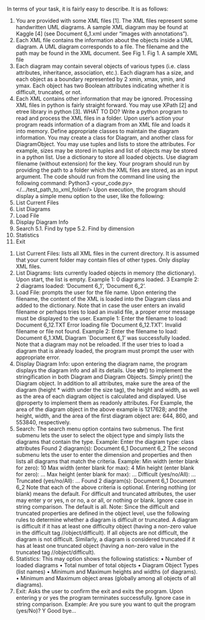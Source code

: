 In terms of your task, it is fairly easy to describe. It is as follows:
1. You are provided with some XML files [1]. The XML files
represent some handwritten UML diagrams. A sample XML diagram may be found at
Kaggle [4] (see Document 6_1.xml under “images with annotations”).
2. Each XML file contains the information about the objects inside a UML diagram. A UML
diagram corresponds to a file. The filename and the path may be found in the XML
document. See Fig 1.
Fig 1. A sample XML file
3. Each diagram may contain several objects of various types (i.e. class attributes, inheritance,
association, etc.). Each diagram has a size, and each object as a boundary represented by
2
xmin, xmax, ymin, and ymax. Each object has two Boolean attributes indicating whether it is
difficult, truncated, or not.
4. Each XML contains other information that may be ignored.
Processing XML files in python is fairly straight forward. You may use XPath [2] and etree library in
python [3].
WHAT TO DO?
Write a python program to read and process the XML files in a folder.
Upon user’s action your program reads information of a diagram from an XML file and loads it into
memory.
Define appropriate classes to maintain the diagram information. You may create a class for Diagram,
and another class for DiagramObject. You may use tuples and lists to store the attributes. For example,
sizes may be stored in tuples and list of objects may be stored in a python list.
Use a dictionary to store all loaded objects. Use diagram filename (without extension) for the key.
Your program should run by providing the path to a folder which the XML files are stored, as an input
argument. The code should run from the command line using the following command:
Python3 <your_code.py> </…/test_path_to_xml_folder/>
Upon execution, the program should display a simple menu option to the user, like the following:
1. List Current Files
2. List Diagrams
3. Load File
4. Display Diagram Info
5. Search
5.1. Find by type
5.2. Find by dimension
6. Statistics
7. Exit
1) List Current Files: lists all XML files in the current directory. It is assumed that your current folder
may contain files of other types. Only display XML files.
2) List Diagrams: lists currently loaded objects in memory (the dictionary). Upon start, the list is empty.
Example 1:
0 diagrams loaded.
3
Example 2:
2 diagrams loaded: ‘Document 6_1’, ‘Document 6_2’.
3) Load File: prompts the user for the file name. Upon entering the filename, the content of the XML is
loaded into the Diagram class and added to the dictionary. Note that in case the user enters an invalid
filename or perhaps tries to load an invalid file, a proper error message must be displayed to the user.
Example 1:
Enter the filename to load: Document 6_12.TXT
Error loading file ‘Document 6_12.TXT’. Invalid filename or file not found.
Example 2:
Enter the filename to load: Document 6_1.XML
Diagram `Document 6_1’ was successfully loaded.
Note that a diagram may not be reloaded. If the user tries to load a diagram that is already loaded, the
program must prompt the user with appropriate error.
4) Display Diagram Info: upon entering the diagram name, the program displays the diagram info and
all its details. Use __str__() to implement the stringification in both Diagram and Diagram Objects.
Simply print() the Diagram object.
In addition to all attributes, make sure the area of the diagram (height * width under the size tag), the
height and width, as well as the area of each diagram object is calculated and displayed. Use
@property to implement them as readonly attributes.
For Example, the area of the diagram object in the above example is 1217628; and the height, width,
and the area of the first diagram object are: 644, 860, and 553840, respectively.
5) Search: The search menu option contains two submenus.
The first submenu lets the user to select the object type and simply lists the diagrams that contain the
type.
Example:
Enter the diagram type: class attributes
Found 2 diagram(s):
Document 6_1
Document 6_2
The second submenu lets the user to enter the dimension and properties and then lists all diagrams that
match the criteria.
Example:
Min width (enter blank for zero): 10
Max width (enter blank for max):
4
Min height (enter blank for zero): …
Max height (enter blank for max): …
Difficult (yes/no/All): …
Truncated (yes/no/All): …
Found 2 diagram(s):
Document 6_1
Document 6_2
Note that each of the above criteria is optional. Entering nothing (or blank) means the default. For
difficult and truncated attributes, the user may enter y or yes, n or no, a or all, or nothing or blank.
Ignore case in string comparison. The default is all.
Note: Since the difficult and truncated properties are defined in the object level, use the following rules
to determine whether a diagram is difficult or truncated.
A diagram is difficult if it has at least one difficulty object (having a non-zero value in the difficult tag
//object/difficult). If all objects are not difficult, the diagram is not difficult.
Similarly, a diagram is considered truncated if it has at least one truncated object (having a non-zero
value in the truncated tag //object/difficult).
6) Statistics: This may option shows the following statistics:
• Number of loaded diagrams
• Total number of total objects
• Diagram Object Types (list names)
• Minimum and Maximum heights and widths (of diagrams).
• Minimum and Maximum object areas (globally among all objects of all diagrams).
7) Exit: Asks the user to confirm the exit and exits the program. Upon entering y or yes the program
terminates successfully. Ignore case in string comparison.
Example:
Are you sure you want to quit the program (yes/No)? Y
Good bye…
